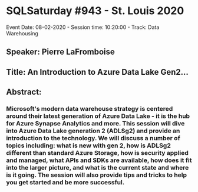 # SQLSaturday #943 - St. Louis 2020
Event Date: 08-02-2020 - Session time: 10:20:00 - Track: Data Warehousing
## Speaker: Pierre LaFromboise
## Title: An Introduction to Azure Data Lake Gen2...
## Abstract:
### Microsoft's modern data warehouse strategy is centered around their latest generation of Azure Data Lake - it is the hub for Azure Synapse Analytics and more. This session will dive into Azure Data Lake generation 2 (ADLSg2) and provide an introduction to the technology. We will discuss a number of topics including: what is new with gen 2, how is ADLSg2 different than standard Azure Storage, how is security applied and managed, what APIs and SDKs are available, how does it fit into the larger picture, and what is the current state and where is it going. The session will also provide tips and tricks to help you get started and be more successful.
